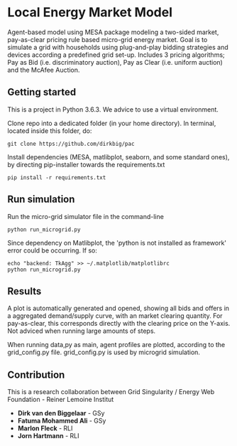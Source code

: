 # Local Energy Market Model

Agent-based model using MESA package modeling a two-sided market, pay-as-clear pricing rule based micro-grid energy market. Goal is to simulate a grid with households using plug-and-play bidding strategies and devices according a predefined grid set-up. Includes
3 pricing algorithms; Pay as Bid (i.e. discriminatory auction), Pay as Clear (i.e. uniform auction) and the McAfee Auction.

## Getting started

This is a project in Python 3.6.3. We advice to use a virtual environment.

Clone repo into a dedicated folder (in your home directory). In terminal, located inside this folder, do:

```
git clone https://github.com/dirkbig/pac
```

Install dependencies (MESA, matlibplot, seaborn, and some standard ones), by directing pip-installer towards the requirements.txt

```
pip install -r requirements.txt
```

## Run simulation

Run the micro-grid simulator file in the command-line
```
python run_microgrid.py
```

Since dependency on Matlibplot, the 'python is not installed as framework' error could be occurring. If so:
```
echo "backend: TkAgg" >> ~/.matplotlib/matplotlibrc
python run_microgrid.py
```

## Results

A plot is automatically generated and opened, showing all bids and offers in a aggregated demand/supply curve, with an market clearing quantity. For pay-as-clear, this corresponds directly with the clearing price on the Y-axis. Not adviced when running
large amounts of steps.

When running data,py as main, agent profiles are plotted, according to the grid_config.py file. grid_config.py is used by microgrid simulation.

## Contribution
This is a research collaboration between Grid Singularity / Energy Web Foundation - Reiner Lemoine Institut

* **Dirk van den Biggelaar** - GSy
* **Fatuma Mohammed Ali** - GSy
* **Marlon Fleck** - RLI
* **Jorn Hartmann** - RLI

